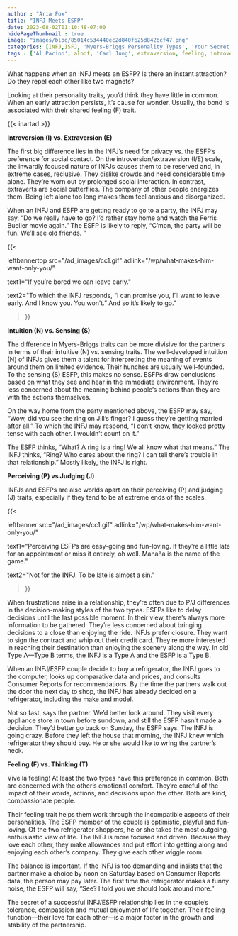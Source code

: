 ```yaml
---
author : "Aria Fox"
title: "INFJ Meets ESFP"
date: 2023-08-02T01:10:48-07:00
hidePageThumbnail : true 
image: "images/blog/85014c534440ec2d840f625d8426cf47.png"
categories: [INFJ,ISFJ, 'Myers-Briggs Personality Types', 'Your Secret Self']
tags : ['Al Pacino', aloof, 'Carl Jung', extraversion, feeling, introversion, introvert, judging, MBTI, Myers-Briggs, perceiving, personality, personality type, psychology, relationships, thinking, 'Tiger Woods']
---
```


What happens when an INFJ meets an ESFP? Is there an instant attraction? Do they repel each other like two magnets?

Looking at their personality traits, you’d think they have little in common. When an early attraction persists, it’s cause for wonder. Usually, the bond is associated with their shared feeling (F) trait.

{{< inartad >}}

**Introversion (I) vs. Extraversion (E)**

The first big difference lies in the INFJ’s need for privacy vs. the ESFP’s preference for social contact. On the introversion/extraversion (I/E) scale, the inwardly focused nature of INFJs causes them to be reserved and, in extreme cases, reclusive. They dislike crowds and need considerable time alone. They’re worn out by prolonged social interaction. In contrast, extraverts are social butterflies. The company of other people energizes them. Being left alone too long makes them feel anxious and disorganized.

When an INFJ and ESFP are getting ready to go to a party, the INFJ may say, “Do we really have to go? I’d rather stay home and watch the Ferris Bueller movie again.” The ESFP is likely to reply, “C’mon, the party will be fun. We’ll see old friends. ”

{{< 

leftbannertop src="/ad_images/cc1.gif" adlink="/wp/what-makes-him-want-only-you/"  

text1="If you’re bored we can leave early." 

text2="To which the INFJ responds, “I can promise you, I’ll want to leave early. And I know you. You won’t.” And so it’s likely to go."

>}}

**Intuition (N) vs. Sensing (S)**

The difference in Myers-Briggs traits can be more divisive for the partners in terms of their intuitive (N) vs. sensing traits. The well-developed intuition (N) of INFJs gives them a talent for interpreting the meaning of events around them on limited evidence. Their hunches are usually well-founded. To the sensing (S) ESFP, this makes no sense. ESFPs draw conclusions based on what they see and hear in the immediate environment. They’re less concerned about the meaning behind people’s actions than they are with the actions themselves.

On the way home from the party mentioned above, the ESFP may say, “Wow, did you see the ring on Jill’s finger? I guess they’re getting married after all.” To which the INFJ may respond, “I don’t know, they looked pretty tense with each other. I wouldn’t count on it.”

The ESFP thinks, “What? A ring is a ring! We all know what that means.” The INFJ thinks, “Ring? Who cares about the ring? I can tell there’s trouble in that relationship.” Mostly likely, the INFJ is right.

**Perceiving (P) vs Judging (J)**

INFJs and ESFPs are also worlds apart on their perceiving (P) and judging (J) traits, especially if they tend to be at extreme ends of the scales. 

{{< 

leftbanner src="/ad_images/cc1.gif" adlink="/wp/what-makes-him-want-only-you/"  

text1="Perceiving ESFPs are easy-going and fun-loving. If they’re a little late for an appointment or miss it entirely, oh well. Manaña is the name of the game." 

text2="Not for the INFJ. To be late is almost a sin."

>}} 

When frustrations arise in a relationship, they’re often due to P/J differences in the decision-making styles of the two types. ESFPs like to delay decisions until the last possible moment. In their view, there’s always more information to be gathered. They’re less concerned about bringing decisions to a close than enjoying the ride. INFJs prefer closure. They want to sign the contract and whip out their credit card. They’re more interested in reaching their destination than enjoying the scenery along the way. In old Type A—Type B terms, the INFJ is a Type A and the ESFP is a Type B.

When an INFJ/ESFP couple decide to buy a refrigerator, the INFJ goes to the computer, looks up comparative data and prices, and consults Consumer Reports for  recommendations. By the time the partners walk out the door the next day to shop, the INFJ has already decided on a refrigerator, including the make and model.

Not so fast, says the partner. We’d better look around. They visit every appliance store in town before sundown, and still the ESFP hasn’t made a decision. They’d better go back on Sunday, the ESFP says. The INFJ is going crazy. Before they left the house that morning, the INFJ knew which refrigerator they should buy. He or she would like to wring the partner’s neck.

**Feeling (F) vs. Thinking (T)**

Vive la feeling! At least the two types have this preference in common. Both are concerned with the other’s emotional comfort. They’re careful of the impact of their words, actions, and decisions upon the other. Both are kind, compassionate people.

Their feeling trait helps them work through the incompatible aspects of their personalities. The ESFP member of the couple is optimistic, playful and fun-loving. Of the two refrigerator shoppers, he or she takes the most outgoing, enthusiastic view of life. The INFJ is more focused and driven. Because they love each other, they make allowances and put effort into getting along and enjoying each other’s company. They give each other wiggle room.

The balance is important. If the INFJ is too demanding and insists that the partner make a choice by noon on Saturday based on Consumer Reports data, the person may pay later. The first time the refrigerator makes a funny noise, the ESFP will say, “See? I told you we should look around more.”

The secret of a successful INFJ/ESFP relationship lies in the couple’s tolerance, compassion and mutual enjoyment of life together. Their feeling function—their love for each other—is a major factor in the growth and stability of the partnership.

